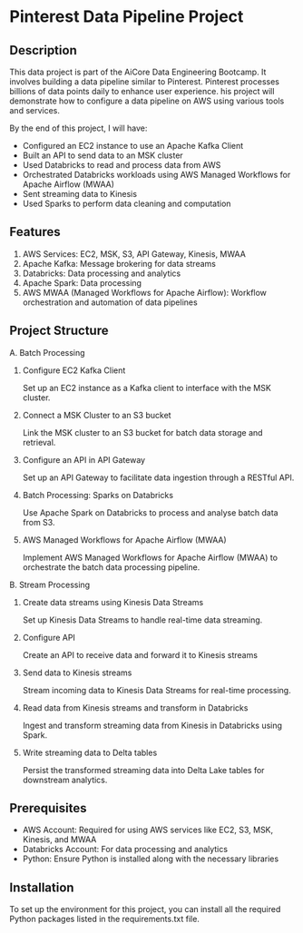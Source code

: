 # Pinterest Data Pipeline Project
## Description 
This data project is part of the AiCore Data Engineering Bootcamp. It involves building a data pipeline similar to Pinterest. Pinterest processes billions of data points daily to enhance user experience. his project will demonstrate how to configure a data pipeline on AWS using various tools and services.

By the end of this project, I will have:
- Configured an EC2 instance to use an Apache Kafka Client
- Built an API to send data to an MSK cluster 
- Used Databricks to read and process data from AWS 
- Orchestrated Databricks workloads using AWS Managed Workflows for Apache Airflow (MWAA)
- Sent streaming data to Kinesis
- Used Sparks to perform data cleaning and computation


## Features 
1) AWS Services: EC2, MSK, S3, API Gateway, Kinesis, MWAA
2) Apache Kafka: Message brokering for data streams
3) Databricks: Data processing and analytics
4) Apache Spark: Data processing
5) AWS MWAA (Managed Workflows for Apache Airflow): Workflow orchestration and automation of data pipelines

## Project Structure
A. Batch Processing 

1) Configure EC2 Kafka Client 

    Set up an EC2 instance as a Kafka client to interface with the MSK cluster.

2) Connect a MSK Cluster to an S3 bucket 

    Link the MSK cluster to an S3 bucket for batch data storage and retrieval.

3) Configure an API in API Gateway 

    Set up an API Gateway to facilitate data ingestion through a RESTful API.

4) Batch Processing: Sparks on Databricks 

    Use Apache Spark on Databricks to process and analyse batch data from S3.

5) AWS Managed Workflows for Apache Airflow (MWAA)

    Implement AWS Managed Workflows for Apache Airflow (MWAA) to orchestrate the batch data processing pipeline.

B. Stream Processing 
1) Create data streams using Kinesis Data Streams

    Set up Kinesis Data Streams to handle real-time data streaming.

2) Configure API 

    Create an API to receive data and forward it to Kinesis streams

3) Send data to Kinesis streams 

    Stream incoming data to Kinesis Data Streams for real-time processing.

4) Read data from Kinesis streams and transform in Databricks 

    Ingest and transform streaming data from Kinesis in Databricks using Spark.

5) Write streaming data to Delta tables 

    Persist the transformed streaming data into Delta Lake tables for downstream analytics.


## Prerequisites
- AWS Account: Required for using AWS services like EC2, S3, MSK, Kinesis, and MWAA
- Databricks Account: For data processing and analytics
- Python: Ensure Python is installed along with the necessary libraries

## Installation

To set up the environment for this project, you can install all the required Python packages listed in the requirements.txt file.
